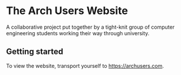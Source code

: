 # The Arch Users Website
A collaborative project put together by a tight-knit group of computer engineering students working their way through university.

## Getting started
To view the website, transport yourself to https://archusers.com.
